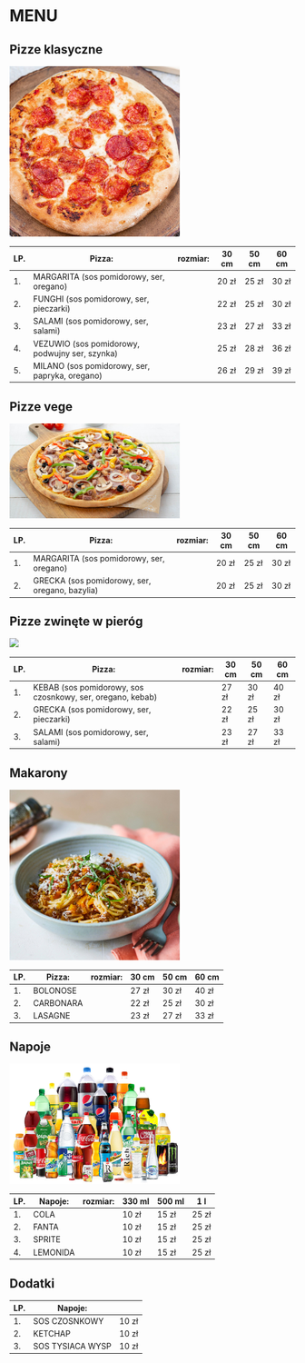 # MENU

## Pizze klasyczne

<img src = "katalog/Salami.jpg" width = 300>

|LP. |Pizza: |rozmiar: | 30 cm | 50 cm | 60 cm |
|---|---------------------------------------|-----|----|-----|--------|
|1. |MARGARITA (sos pomidorowy, ser, oregano)| | 20 zł | 25 zł | 30 zł |
|2. |FUNGHI (sos pomidorowy, ser, pieczarki)| | 22 zł | 25 zł | 30 zł |
|3. |SALAMI (sos pomidorowy, ser, salami)| | 23 zł | 27 zł | 33 zł |
|4. |VEZUWIO (sos pomidorowy, podwujny ser, szynka)| | 25 zł | 28 zł | 36 zł | 
|5. |MILANO (sos pomidorowy, ser, papryka, oregano)| | 26 zł | 29 zł | 39 zł |

## Pizze vege

<img src = "katalog/Supreme.jpg" width = 300>

|LP. |Pizza: |rozmiar: | 30 cm | 50 cm | 60 cm |
|---|---------------------------------------|-----|----|-----|--------|
|1. |MARGARITA (sos pomidorowy, ser, oregano)| | 20 zł | 25 zł | 30 zł |
|2. |GRECKA (sos pomidorowy, ser, oregano, bazylia)| | 20 zł | 25 zł | 30 zł |

## Pizze zwinęte w pieróg

<img src = "katalog/Capricioza.avif" width = 300>

|LP. |Pizza: |rozmiar: | 30 cm | 50 cm | 60 cm |
|---|---------------------------------------|-----|----|-----|--------|
|1. |KEBAB (sos pomidorowy, sos czosnkowy, ser, oregano, kebab)| | 27 zł | 30 zł | 40 zł |
|2. |GRECKA (sos pomidorowy, ser, pieczarki)| | 22 zł | 25 zł | 30 zł |
|3. |SALAMI (sos pomidorowy, ser, salami)| | 23 zł | 27 zł | 33 zł |


## Makarony

<img src = "katalog/fit-spaghetti-z-soczewica.jpg" width = 300>

|LP. |Pizza: |rozmiar: | 30 cm | 50 cm | 60 cm |
|---|---------------------------------------|-----|----|-----|--------|
|1. |BOLONOSE| | 27 zł | 30 zł | 40 zł |
|2. |CARBONARA| | 22 zł | 25 zł | 30 zł |
|3. |LASAGNE| | 23 zł | 27 zł | 33 zł |


## Napoje

<img src = "katalog/napoje-puste-kalorie.jpg" width = 300>

|LP. |Napoje: |rozmiar: | 330 ml | 500 ml | 1 l |
|---|---------------------------------------|-----|----|-----|--------|
|1. |COLA| | 10 zł | 15 zł | 25 zł |
|2. |FANTA| | 10 zł | 15 zł | 25 zł |
|3. |SPRITE| | 10 zł | 15 zł | 25 zł |
|4. |LEMONIDA| | 10 zł | 15 zł | 25 zł |


## Dodatki


|LP. |Napoje: | |
|---|---------------------------------------|---|
|1. |SOS CZOSNKOWY| 10 zł | 
|2. |KETCHAP| 10 zł |
|3. |SOS TYSIACA WYSP| 10 zł | 
